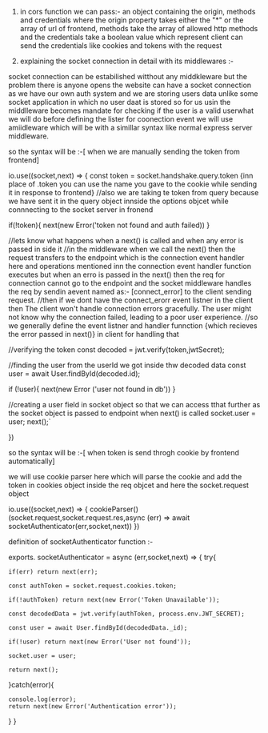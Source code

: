 
<!-- //these are the notes for backend  -->

1. in cors function we can pass:- an object containing the origin, methods and credentials where the origin property takes either the "*" or the array of url of frontend, methods take the array of allowed http methods and the credentials take a boolean value which represent client can send the credentials like cookies and tokens with the request

2. explaining the socket connection in detail with its middlewares :- 

socket connection can be estabilished witthout any middkleware but the problem there is anyone opens the website can have a socket connection as we have our own auth system and we are storing users data unlike some socket application in which no user daat is stored so for us usin the middlleware becomes mandate for checking if the user is a valid userwhat we will do before defining the lister for coonection event we will use amiidleware which will be with a simillar syntax like normal express server middleware.

so the syntax will be :-[ when we are manually sending the token from frontend]

io.use((socket,next) => {
  const token = socket.handshake.query.token {inn place of .token you can use the name you gave to the cookie while sending it in response to frontend}
  //also we are taking te token from query because we have sent it in the query object innside the options objcet while connnecting to the socket server in fronend

  if(!token){
    next(new Error('token not found and auth failed))
  }
  
  //lets know what happens when a next() is called  and when any error is passed in side it
  //in the middleware when we call the next() then the request transfers to the endpoint which is the connection event handler here and operations mentioned inn the connection event handler function executes but when an erro is passed in the next() then the req for connection cannot go to the endpoint and the socket middleware handles the req by sendin aevent named as:- [connect_error] to the client sending request.
  //then if we dont have the connect_erorr event listner in the client then The client won't handle connection errors gracefully. The user might not know why the connection failed, leading to a poor user experience.
  //so we generally define the event listner and handler funnction {which recieves the error passed in next()}  in client for handling that

  //verifying the token
  const decoded = jwt.verify(token,jwtSecret);

  //finding the user from the userId we got inside thw decoded data
  const user = await User.findById(decoded.id);

  if (!user){
    next(new Error ('user not found in db'))
  }


//creating a user field in socket object so that we can access tthat further as the socket object is passed to endpoint when next() is called
  socket.user = user;
  next();`

})

so the syntax will be :-[ when token is send throgh cookie by frontend automatically]

we will use cookie parser here which will parse the cookie and add the token in cookies object inside the req objcet and here the socket.request object

io.use((socket,next) => {
    cookieParser()(socket.request,socket.request.res,async (err) => await socketAuthenticator(err,socket,next))
})

definition of socketAuthenticator function :- 

exports. socketAuthenticator = async (err,socket,next) => {
  try{

    if(err) return next(err);

    const authToken = socket.request.cookies.token;

    if(!authToken) return next(new Error('Token Unavailable'));

    const decodedData = jwt.verify(authToken, process.env.JWT_SECRET);

    const user = await User.findById(decodedData._id);

    if(!user) return next(new Error('User not found'));

    socket.user = user;

    return next();

  }catch(error){

    console.log(error);
    return next(new Error('Authentication error'));

  }
}